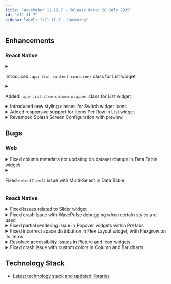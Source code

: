 ```yaml
---
title: "WaveMaker 11.11.7 - Release date: 28 July 2025"
id: "v11-11-7"
sidebar_label: "v11.11.7 - Upcoming"
---
```


## Enhancements

### React Native

<details>
<summary>

Introduced `.app-list-content-container` class for List widget

</summary>

A new CSS class `.app-list-content-container` has been added to the **List widget**.  
This class targets the container that contains all the list items inside the list widget.
It can be used to apply styling (e.g., padding, background, layout behavior) to the entire list content block.

</details>

<details>
<summary>

Added `.app-list-item-column-wrapper` class for List widget

</summary>

A new CSS class `.app-list-item-column-wrapper` has been introduced for the **List** widget.  
This class targets the **row container** that holds multiple list items when:
- **List Direction** is set to **Vertical**, and
- **Items per Row** is greater than **1**.

It allows developers to style the row container directly, for example, by adding spacing or background styling around grouped list items.
</details>

<details>
<summary>Introduced new styling classes for Switch widget icons</summary>

Added two new CSS classes to customize icon styling in the **Switch** widget:

- `.app-switch-icon` — applies styles to the icon when the switch is in the **unselected** state.
- `.app-switch-selected-icon` — applies styles to the icon when the switch is in the **selected** state.

These classes allow more control over the visual appearance of switch icons based on selection state.
</details>

<details>
<summary>Added responsive support for Items Per Row in List widget</summary>

The **List widget** now supports configuring **Items Per Row** separately for different screen sizes.  
Instead of a single **Items Per Row** field, Studio now provides three sub-fields:

- **Mobile**: Set items per row for mobile devices.
- **Tablet Portrait**: Set items per row for tablets in portrait orientation.
- **Laptop/Tablet Landscape**: Set items per row for laptops and tablets in landscape mode.

This allows developers to easily create responsive layouts tailored for various device sizes.

</details>

<details>
<summary>Revamped Splash Screen Configuration with preview</summary>

Significant improvements have been made to the **Splash Screen Configuration** in Studio, enabling a more visual and flexible setup experience.

### Key Enhancements

- **Background Color**: Easily set background color for the splash screen.
- **Splash Icon**: Choose a custom icon.
- **Icon Width**: Set desired width for the splash icon.
- **Splash Animation**: Add a Lottie JSON animation to be shown **after** the splash screen.

### Dark and Light Mode Support
All configurations (background, icon, animation) can now be defined separately for both **Light** and **Dark** modes based on the user's device theme.

### Live Preview Modes
A built-in **Preview** tool lets you visualize splash configurations in real-time:

- **Background** – Displays the configured splash screen background and icon.
- **Animation** – Shows the splash animation in isolation.
- **App Launch** – Simulates a full app launch: splash screen → animation → mock home page.

These updates make splash screen setup intuitive, visual, and aligned with real device behavior.

![Splash Screen Config](/learn/assets/release-notes/splash-screen-config-11-11-7.png)

</details>

## Bugs

### Web

<details>
<summary>Fixed column metadata not updating on dataset change in Data Table widget</summary>

When changing the dataset binding in the Data Table widget, the Columns section in Advanced Settings continued to show fields from the old dataset. This has been fixed now, column metadata now refreshes correctly based on the newly bound dataset.
</details>

<details>
<summary>

Fixed `selectItem()` issue with Multi-Select in Data Table

</summary>

Resolved an issue where the `selectItem()` method was not working inside the **On Data Render** callback when **Multi-Select** was enabled in the **Data Table** widget.  
It now works as expected.
</details>


### React Native

<details>
<summary>Fixed issues related to Slider widget</summary>

This update addresses multiple issues in the Slider widget:

1. Tooltip and Data Value Mismatch  
   - The displayed tooltip value was not always in sync with the widget’s actual `datavalue`. This mismatch has now been corrected.
 - On iOS, navigating to the page with slider was causing app crash.  

2. Large Range Handling Issues (e.g., Min: 100, Max: 100000)
  
   - The slider was allowing values outside the defined range, and the tooltip was not rendering correctly for large numbers (3–4 digits). Tooltip alignment has also been corrected.

</details>

<details>
<summary>Fixed crash issue with WavePulse debugging when certain styles are used</summary>

Resolved an issue where the mobile app would crash when connecting with **WavePulse** for debugging if specific styles (like `box-shadow`) were applied in the app.

The app now handles such styles properly, ensuring **WavePulse** debugging works without causing crashes.
</details>

<details>
<summary>Fixed partial rendering issue in Popover widgets within Prefabs</summary>

Fixed an issue where **Popover widgets** inside **Prefabs** failed to render their **Partials**.
After this update, **Partials** nested within **Popovers** inside **Prefabs** now render correctly.
</details>

<details>
<summary>Fixed incorrect space distribution in Flex Layout widget, with Flexgrow on its items</summary>

Resolved an issue where applying **Flexgrow** to *inearlayoutitem* did not correctly distribute available space among the Flex Layout items.  
With this fix, flex containers now respect **Flexgrow** values, ensuring proper space distribution across Flex Layout items.
</details>

<details>
<summary>Resolved accessibility issues in Picture and Icon widgets</summary>

Improved accessibility support for **Picture** and **Icon** widgets by fixing compatibility issues with screen readers and other accessibility tools.  
These widgets now provide better support for assistive technologies, ensuring more accessible applications.
</details>

<details>
<summary>Fixed crash issue with custom colors in Column and Bar charts</summary>

Resolved an issue where binding an array of custom colors to the **Custom Colors** property in the **Column** and **Bar** chart widgets caused the app to crash.  
With this fix, custom colors are now correctly applied to both **bars** and **legends** without causing crashes.
</details>

## Technology Stack

- [Latest technology stack and updated libraries](/learn/wavemaker-release-notes#technology-stack)


